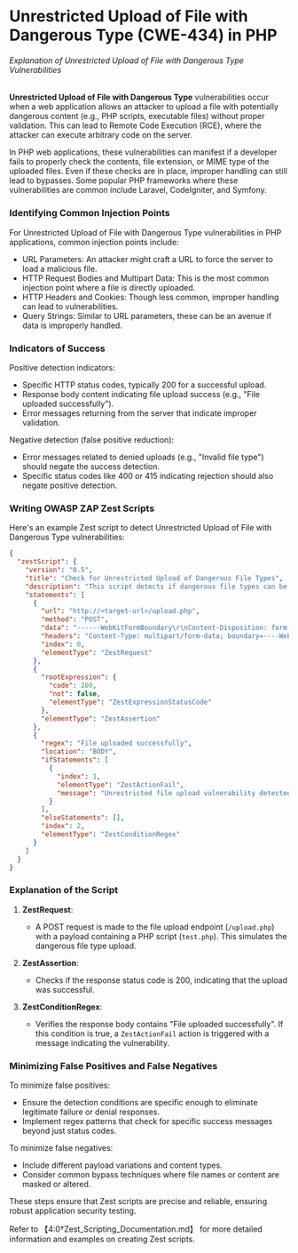 # Unrestricted Upload of File with Dangerous Type (CWE-434) in PHP

###### Explanation of Unrestricted Upload of File with Dangerous Type Vulnerabilities

**Unrestricted Upload of File with Dangerous Type** vulnerabilities occur when a web application allows an attacker to upload a file with potentially dangerous content (e.g., PHP scripts, executable files) without proper validation. This can lead to Remote Code Execution (RCE), where the attacker can execute arbitrary code on the server. 

In PHP web applications, these vulnerabilities can manifest if a developer fails to properly check the contents, file extension, or MIME type of the uploaded files. Even if these checks are in place, improper handling can still lead to bypasses. Some popular PHP frameworks where these vulnerabilities are common include Laravel, CodeIgniter, and Symfony.

### Identifying Common Injection Points

For Unrestricted Upload of File with Dangerous Type vulnerabilities in PHP applications, common injection points include:
- URL Parameters: An attacker might craft a URL to force the server to load a malicious file.
- HTTP Request Bodies and Multipart Data: This is the most common injection point where a file is directly uploaded.
- HTTP Headers and Cookies: Though less common, improper handling can lead to vulnerabilities.
- Query Strings: Similar to URL parameters, these can be an avenue if data is improperly handled.

### Indicators of Success
Positive detection indicators:
- Specific HTTP status codes, typically 200 for a successful upload.
- Response body content indicating file upload success (e.g., "File uploaded successfully").
- Error messages returning from the server that indicate improper validation.

Negative detection (false positive reduction):
- Error messages related to denied uploads (e.g., "Invalid file type") should negate the success detection.
- Specific status codes like 400 or 415 indicating rejection should also negate positive detection.

### Writing OWASP ZAP Zest Scripts

Here's an example Zest script to detect Unrestricted Upload of File with Dangerous Type vulnerabilities:

```json
{
  "zestScript": {
    "version": "0.5",
    "title": "Check for Unrestricted Upload of Dangerous File Types",
    "description": "This script detects if dangerous file types can be uploaded without restriction.",
    "statements": [
      {
        "url": "http://<target-url>/upload.php",
        "method": "POST",
        "data": "------WebKitFormBoundary\r\nContent-Disposition: form-data; name=\"fileToUpload\"; filename=\"test.php\"\r\nContent-Type: application/octet-stream\r\n\r\n<?php echo 'Vulnerable'; ?>\r\n------WebKitFormBoundary--",
        "headers": "Content-Type: multipart/form-data; boundary=----WebKitFormBoundary",
        "index": 0,
        "elementType": "ZestRequest"
      },
      {
        "rootExpression": {
          "code": 200,
          "not": false,
          "elementType": "ZestExpressionStatusCode"
        },
        "elementType": "ZestAssertion"
      },
      {
        "regex": "File uploaded successfully",
        "location": "BODY",
        "ifStatements": [
          {
            "index": 1,
            "elementType": "ZestActionFail",
            "message": "Unrestricted file upload vulnerability detected."
          }
        ],
        "elseStatements": [],
        "index": 2,
        "elementType": "ZestConditionRegex"
      }
    ]
  }
}
```

### Explanation of the Script

1. **ZestRequest**:
   - A POST request is made to the file upload endpoint (`/upload.php`) with a payload containing a PHP script (`test.php`). This simulates the dangerous file type upload.

2. **ZestAssertion**:
   - Checks if the response status code is 200, indicating that the upload was successful.

3. **ZestConditionRegex**:
   - Verifies the response body contains "File uploaded successfully". If this condition is true, a `ZestActionFail` action is triggered with a message indicating the vulnerability.

### Minimizing False Positives and False Negatives

To minimize false positives:
- Ensure the detection conditions are specific enough to eliminate legitimate failure or denial responses.
- Implement regex patterns that check for specific success messages beyond just status codes.

To minimize false negatives:
- Include different payload variations and content types.
- Consider common bypass techniques where file names or content are masked or altered.

These steps ensure that Zest scripts are precise and reliable, ensuring robust application security testing. 

Refer to 【4:0†Zest_Scripting_Documentation.md】 for more detailed information and examples on creating Zest scripts.
